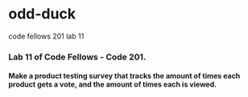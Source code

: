 # odd-duck
code fellows 201 lab 11

### Lab 11 of Code Fellows - Code 201.

#### Make a product testing survey that tracks the amount of times each product gets a vote, and the amount of times each is viewed.

